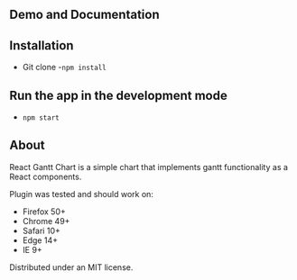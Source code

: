 ## Demo and Documentation

## Installation

- Git clone
-`npm install` 

## Run the app in the development mode
- `npm start`

## About

React Gantt Chart is a simple chart that implements gantt functionality as 
a React components.

Plugin was tested and should work on:

 - Firefox 50+
 - Chrome 49+
 - Safari 10+
 - Edge 14+
 - IE 9+

Distributed under an MIT license.
